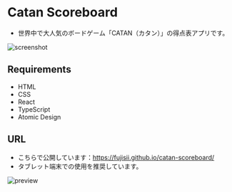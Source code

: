 # Catan Scoreboard

- 世界中で大人気のボードゲーム「CATAN（カタン）」の得点表アプリです。

![screenshot](https://user-images.githubusercontent.com/51264835/181912560-2e85025d-ff5f-4238-b44c-21aceec35030.jpg)

## Requirements
- HTML
- CSS
- React
- TypeScript
- Atomic Design

## URL

- こちらで公開しています：https://fujisii.github.io/catan-scoreboard/
- タブレット端末での使用を推奨しています。

![preview](https://user-images.githubusercontent.com/51264835/181913680-fba782a1-81b9-484c-bb29-490b9035a007.gif)
